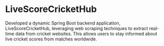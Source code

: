# LiveScoreCricketHub
Developed a dynamic Spring Boot backend application, LiveScoreCricketHub, leveraging web scraping techniques to extract real-time data from cricket websites. This allows users to stay informed about live cricket scores from matches worldwide.
